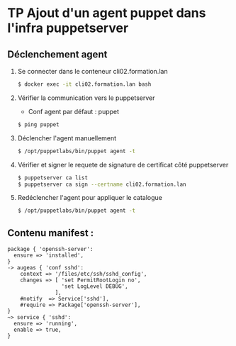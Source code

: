 # TP Ajout d'un agent puppet dans l'infra puppetserver


## Déclenchement agent

1. Se connecter dans le conteneur cli02.formation.lan

    ```bash
    $ docker exec -it cli02.formation.lan bash
    ```

2. Vérifier la communication vers le puppetserver 
    
    - Conf agent par défaut : puppet

    ```bash
    $ ping puppet
    ```

3. Déclencher l'agent manuellement

     ```bash
    $ /opt/puppetlabs/bin/puppet agent -t
    ```

4. Vérifier et signer le requete de signature de certificat côté puppetserver

    ```bash
    $ puppetserver ca list
    $ puppetserver ca sign --certname cli02.formation.lan
    ```

5. Redéclencher l'agent pour appliquer le catalogue

   ```bash
   $ /opt/puppetlabs/bin/puppet agent -t
   ```


## Contenu manifest :

```puppet
package { 'openssh-server':
  ensure => 'installed',
}
-> augeas { 'conf sshd':
    context => '/files/etc/ssh/sshd_config',
    changes => [ 'set PermitRootLogin no',
                 'set LogLevel DEBUG',
               ],
    #notify  => Service['sshd'],
    #require => Package['openssh-server'],
}
~> service { 'sshd':
  ensure => 'running',
  enable => true,
}
```